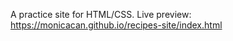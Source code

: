 A practice site for HTML/CSS.
Live preview: [https://monicacan.github.io/recipes-site/index.html
](https://monicacan.github.io/recipes-site/index.html)
